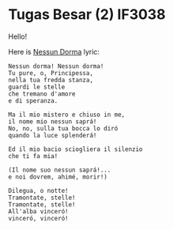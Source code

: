 Tugas Besar (2) IF3038
======================

Hello!

Here is [Nessun Dorma](https://www.youtube.com/watch?v=O0Sx5lbVlQA) lyric:

    Nessun dorma! Nessun dorma!
    Tu pure, o, Principessa,
    nella tua fredda stanza,
    guardi le stelle
    che tremano d'amore
    e di speranza.
    
    Ma il mio mistero e chiuso in me,
    il nome mio nessun saprá!
    No, no, sulla tua bocca lo diró
    quando la luce splenderá!
    
    Ed il mio bacio sciogliera il silenzio
    che ti fa mia!
    
    (Il nome suo nessun saprá!...
    e noi dovrem, ahimé, morir!)
    
    Dilegua, o notte!
    Tramontate, stelle!
    Tramontate, stelle!
    All'alba vinceró!
    vinceró, vinceró!
